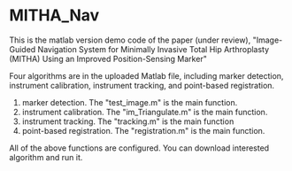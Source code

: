 # MITHA_Nav
This is the matlab version demo code of the paper (under review), "Image-Guided Navigation System for Minimally Invasive Total Hip Arthroplasty (MITHA) Using an Improved Position-Sensing Marker"

Four algorithms are in the uploaded Matlab file, including marker detection, instrument calibration,  instrument tracking, and point-based registration.

 1. marker detection. The "test_image.m" is the main function.
 2. instrument calibration. The "im_Triangulate.m" is the main function.
 3. instrument tracking. The "tracking.m" is the main function
 4. point-based registration. The "registration.m" is the main function.
 
All of the above functions are configured. You can download interested algorithm and run it.
